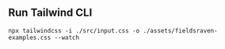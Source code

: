 ## Run Tailwind CLI
`npx tailwindcss -i ./src/input.css -o ./assets/fieldsraven-examples.css --watch`
